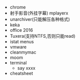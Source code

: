 - chrome
- 射手影音(外挂字幕) mplayerx
- unarchiver(只能解压各种格式)
- keka
- office 2016
- Tuxera(支持NTFS,否则只能read)
- istat menus
- vmware
- cleanmymac
- moom
- terminal
  - say xxxx
- cheatsheet